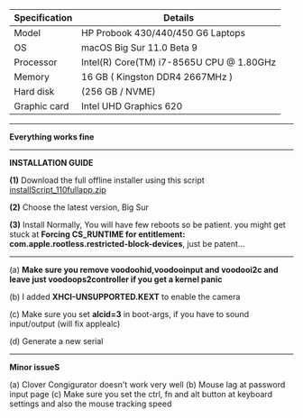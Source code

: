 | Specification | 	Details                                        |
|-------------- |--------------------------------------------------|
| Model         |   HP Probook 430/440/450 G6 Laptops              |
| OS 	          |   macOS Big Sur 11.0 Beta 9            |
| Processor 	  |   Intel(R) Core(TM) i7-8565U CPU @ 1.80GHz       |
|Memory 	      |   16 GB ( Kingston DDR4 2667MHz )                |
| Hard disk 	  |   (256 GB / NVME)                                |
|Graphic card 	|   Intel UHD Graphics 620                         |

--------------------------------------------------------------------------------------------------------------------------------
**Everything works fine**

--------------------------------------------------------------------------------------------------------------------------------

**INSTALLATION GUIDE**

**(1)** Download the full offline installer using this script  [installScript_110fullapp.zip](https://github.com/teewhydope/HACKINTOSH_HP_PROBOOK_440_G6_OPENCORE_EFI/files/5145360/installScript_110fullapp.zip)

**(2)** Choose the latest version, Big Sur

**(3)** Install Normally, You will have few reboots so be patient. you might get stuck at **Forcing CS_RUNTIME for entitlement: com.apple.rootless.restricted-block-devices**, just be patent...

--------------------------------------------------------------------------------------------------------------------------------

(a) **Make sure you remove voodoohid,voodooinput and voodooi2c and leave just voodoops2controller if you get a kernel panic**

(b) I added **XHCI-UNSUPPORTED.KEXT** to enable the camera

(c) Make sure you set **alcid=3** in boot-args, if you have to sound input/output (will fix applealc)

(d) Generate a new serial

--------------------------------------------------------------------------------------------------------------------------------

**Minor issueS**

(a) Clover Congigurator doesn't work very well
(b) Mouse lag at password input page
(c) Make sure you set the ctrl, fn and alt button at keyboard settings and also the mouse tracking speed





